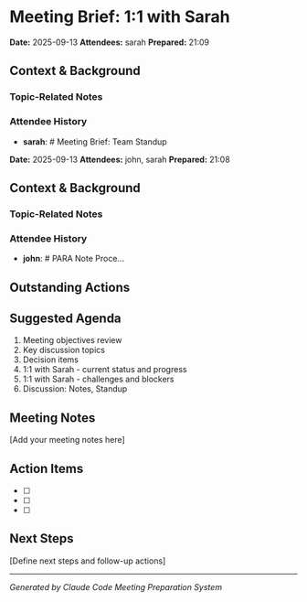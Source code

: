 # Meeting Brief: 1:1 with Sarah

**Date:** 2025-09-13
**Attendees:** sarah
**Prepared:** 21:09

## Context & Background

### Topic-Related Notes

### Attendee History
- **sarah**: # Meeting Brief: Team Standup

**Date:** 2025-09-13
**Attendees:** john, sarah
**Prepared:** 21:08

## Context & Background

### Topic-Related Notes

### Attendee History
- **john**: # PARA Note Proce...

## Outstanding Actions

## Suggested Agenda

1. Meeting objectives review
2. Key discussion topics
3. Decision items
4. 1:1 with Sarah - current status and progress
5. 1:1 with Sarah - challenges and blockers
6. Discussion: Notes, Standup


## Meeting Notes

[Add your meeting notes here]

## Action Items

- [ ]
- [ ]
- [ ]

## Next Steps

[Define next steps and follow-up actions]

---
*Generated by Claude Code Meeting Preparation System*
